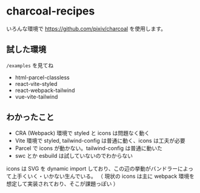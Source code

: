 # charcoal-recipes

いろんな環境で https://github.com/pixiv/charcoal を使用します。

## 試した環境

`/examples` を見てね

- html-parcel-classless
- react-vite-styled
- react-webpack-tailwind
- vue-vite-tailwind

## わかったこと

- CRA (Webpack) 環境で styled と icons は問題なく動く
- Vite 環境で styled, tailwind-config は普通に動く、icons は工夫が必要
- Parcel で icons が動かない。tailwind-config は普通に動いた
- swc とか esbuild は試していないのでわからない

icons は SVG を dynamic import しており、この辺の挙動がバンドラーによって上手くいく・いかない生んでいる。
（ 現状の icons は主に webpack 環境を想定して実装されており、そこが課題っぽい ）
